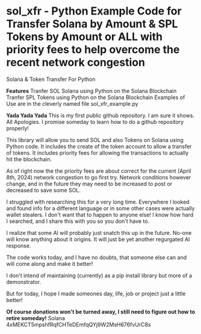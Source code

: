 # sol_xfr - Python Example Code for Transfer Solana by Amount & SPL Tokens by Amount or ALL with priority fees to help overcome the recent network congestion
Solana &amp; Token Transfer For Python

**Features**
Tranfer SOL Solana using Python on the Solana Blockchain
Tranfer SPL Tokens using Python on the Solana Blockchain
Examples of Use are in the cleverly named file sol_xfr_example.py

**Yada Yada Yada**
This is my first public github repository. I am sure it shows.  All Apologies.
I promise someday to learn how to do a github repository properly!

This library will allow you to send SOL and also Tokens on Solana using Python code.
It includes the create of the token account to allow a transfer of tokens.
It includes priority fees for allowing the transactions to actually hit the blockchain.

As of right now the the priority fees are about correct for the current (April 8th, 2024) network congestion to go first try.
Network conditions however change, and in the future they may need to be increased to post or decreased to save some SOL.

I struggled with researching this for a very long time.
Everywhere I looked and found info for a different language or in some other cases were actually wallet stealers.
I don't want that to happen to anyone else!
I know how hard I searched, and I share this with you so you don't have to.

I realize that some AI will probably just snatch this up in the future. No-one will know anything about it origins. It will just be yet another regurgated AI response.

The code works today, and I have no doubts, that someone else can and will come along and make it better!

I don't intend of maintaining (currently) as a pip install library but more of a demonstrator.

But for today, I hope I made someones day, life, job or project just a little better!

**Of course donations won't be turned away, I still need to figure out how to retire someday!**
Solana 4xMEKCT5mpshfRqfCHTeDEmfqQYj9W2MsH676fvUrC8s
